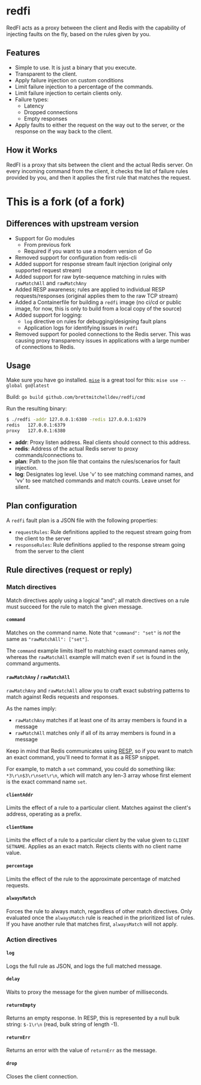 
# redfi

RedFI acts as a proxy between the client and Redis with the capability
of injecting faults on the fly, based on the rules given by you.

## Features
- Simple to use. It is just a binary that you execute.
- Transparent to the client.
- Apply failure injection on custom conditions
- Limit failure injection to a percentage of the commands.
- Limit failure injection to certain clients only.
- Failure types:
  - Latency
  - Dropped connections
  - Empty responses
- Apply faults to either the request on the way out to the server, or the response on the way back to the client.

## How it Works
RedFI is a proxy that sits between the client and the actual Redis server. On every incoming command from the client, it checks the list of failure rules provided by you, and then it applies the first rule that matches the request.

# This is a fork (of a fork)
## Differences with upstream version

- Support for Go modules
    - From previous fork
    - Required if you want to use a modern version of Go
- Removed support for configuration from redis-cli
- Added support for response stream fault injection (original only supported request stream)
- Added support for raw byte-sequence matching in rules with `rawMatchAll` and `rawMatchAny`
- Added RESP awareness; rules are applied to individual RESP requests/responses (original applies them to the raw TCP stream)
- Added a Containerfile for building a `redfi` image (no ci/cd or public image, for now, this is only to build from a local copy of the source)
- Added support for logging:
    - `log` directive on rules for debugging/designing fault plans
    - Application logs for identifying issues in `redfi`
- Removed support for pooled connections to the Redis server. This was causing proxy transparency issues in applications with a large number of connections to Redis.

## Usage
Make sure you have go installed. [`mise`](https://github.com/jdx/mise) is a great tool for this: `mise use --global go@latest`

Build: `go build github.com/brettmitchelldev/redfi/cmd`

Run the resulting binary:
```bash
$ ./redfi -addr 127.0.0.1:6380 -redis 127.0.0.1:6379
redis   127.0.0.1:6379
proxy   127.0.0.1:6380
```

- **addr**: Proxy listen address. Real clients should connect to this address.
- **redis**: Address of the actual Redis server to proxy commands/connections to.
- **plan**: Path to the json file that contains the rules/scenarios for fault injection.
- **log**: Designates log level. Use 'v' to see matching command names, and 'vv' to see matched commands and match counts. Leave unset for silent.

## Plan configuration

A `redfi` fault plan is a JSON file with the following properties:
- `requestRules`: Rule definitions applied to the request stream going from the client to the server
- `responseRules`: Rule definitions applied to the response stream going from the server to the client

## Rule directives (request or reply)

### Match directives
Match directives apply using a logical "and"; all match directives on a rule must succeed for the rule to match the given message.

#### `command`
Matches on the command name. Note that `"command": "set"` is _not_ the same as `"rawMatchAll": ["set"]`.

The `command` example limits itself to matching exact command names only, whereas the `rawMatchAll` example will match even if `set` is found in the command arguments.

#### `rawMatchAny` / `rawMatchAll`
`rawMatchAny` and `rawMatchAll` allow you to craft exact substring patterns to match against Redis requests and responses.

As the names imply:
- `rawMatchAny` matches if at least one of its array members is found in a message
- `rawMatchAll` matches only if all of its array members is found in a message

Keep in mind that Redis communicates using [RESP](https://redis.io/docs/latest/develop/reference/protocol-spec/), so if you want to match an exact command, you'll need to format it as a RESP snippet.

For example, to match a `set` command, you could do something like: `*3\r\n$3\r\nset\r\n`, which will match any len-3 array whose first element is the exact command name `set`.

#### `clientAddr`
Limits the effect of a rule to a particular client. Matches against the client's address, operating as a prefix.

#### `clientName`
Limits the effect of a rule to a particular client by the value given to `CLIENT SETNAME`. Applies as an exact match. Rejects clients with no client name value.

#### `percentage`
Limits the effect of the rule to the approximate percentage of matched requests.

#### `alwaysMatch`
Forces the rule to always match, regardless of other match directives. Only evaluated once the `alwaysMatch` rule is reached in the prioritized list of rules. If you have another rule that matches first, `alwaysMatch` will not apply.

### Action directives

#### `log`
Logs the full rule as JSON, and logs the full matched message.

#### `delay`
Waits to proxy the message for the given number of milliseconds.

#### `returnEmpty`
Returns an empty response. In RESP, this is represented by a null bulk string: `$-1\r\n` (read, bulk string of length -1).

#### `returnErr`
Returns an error with the value of `returnErr` as the message.

#### `drop`
Closes the client connection.


